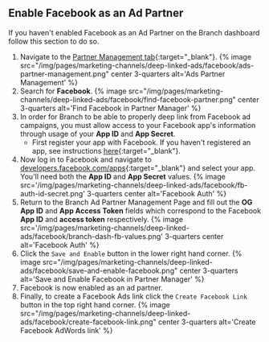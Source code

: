 ## Enable Facebook as an Ad Partner

If you haven't enabled Facebook as an Ad Partner on the Branch dashboard follow this section to do so.

1. Navigate to the [Partner Management tab](https://dashboard.branch.io/ads/partner-management){:target="_blank"}.
{% image src="/img/pages/marketing-channels/deep-linked-ads/facebook/ads-partner-management.png" center 3-quarters alt='Ads Partner Management' %}
1. Search for **Facebook**.
{% image src="/img/pages/marketing-channels/deep-linked-ads/facebook/find-facebook-partner.png" center 3-quarters alt='Find Facebook in Partner Manager' %}
1. In order for Branch to be able to properly deep link from Facebook ad campaigns, you must allow access to your Facebook app's information through usage of your **App ID** and **App Secret**.
	- First register your app with Facebook. If you haven't registered an app, see instructions [here](https://developers.facebook.com/docs/apps/register){:target="_blank"}.
1. Now log in to Facebook and navigate to [developers.facebook.com/apps](http://developers.facebook.com/apps){:target="_blank"} and select your app. You'll need both the **App ID** and **App Secret** values.
{% image src='/img/pages/marketing-channels/deep-linked-ads/facebook/fb-auth-id-secret.png' 3-quarters center alt='Facebook Auth' %}
1. Return to the Branch Ad Partner Management Page and fill out the **OG App ID** and **App Access Token** fields which correspond to the Facebook **App ID** and **access token** respectively.
{% image src='/img/pages/marketing-channels/deep-linked-ads/facebook/branch-dash-fb-values.png' 3-quarters center alt='Facebook Auth' %}
1. Click the `Save and Enable` button in the lower right hand corner.
{% image src="/img/pages/marketing-channels/deep-linked-ads/facebook/save-and-enable-facebook.png" center 3-quarters alt='Save and Enable Facebook in Partner Manager' %}
1. Facebook is now enabled as an ad partner.
1. Finally, to create a Facebook Ads link click the `Create Facebook Link` button in the top right hand corner.
{% image src="/img/pages/marketing-channels/deep-linked-ads/facebook/create-facebook-link.png" center 3-quarters alt='Create Facebook AdWords link' %}
